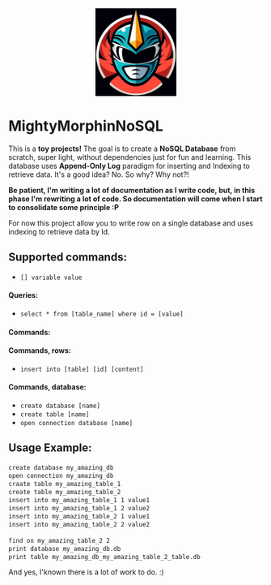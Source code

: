 <div style="text-align: center;">
    <img src="logo.png" alt="Descrizione" width="160">
</div>

# MightyMorphinNoSQL
This is a **toy projects!** The goal is to create a **NoSQL Database** from scratch, super light, without dependencies just for fun and learning. This database uses **Append-Only Log** paradigm for inserting and Indexing to retrieve data. It's a good idea? No. So why? Why not?!

**Be patient, I'm writing a lot of documentation as I write code, but, in this phase I'm rewriting a lot of code. So documentation will come when I start to consolidate some principle :P**

For now this project allow you to write row on a single database and uses indexing to retrieve data by Id. 

## Supported commands:
* `[] variable value`

#### Queries:
- `select * from [table_name] where id = [value]`

#### Commands:

#### Commands, rows:
- `insert into [table] [id] [content]`

#### Commands, database:
- `create database [name]`
- `create table [name]`
- `open connection database [name]`

## Usage Example:
```
create database my_amazing_db
open connection my_amazing_db
craate table my_amazing_table_1
create table my_amazing_table_2
insert into my_amazing_table_1 1 value1
insert into my_amazing_table_1 2 value2
insert into my_amazing_table_2 1 value1
insert into my_amazing_table_2 2 value2

find on my_amazing_table_2 2
print database my_amazing_db.db
print table my_amazing_db_my_amazing_table_2_table.db
```

And yes, I'known there is a lot of work to do. :)
